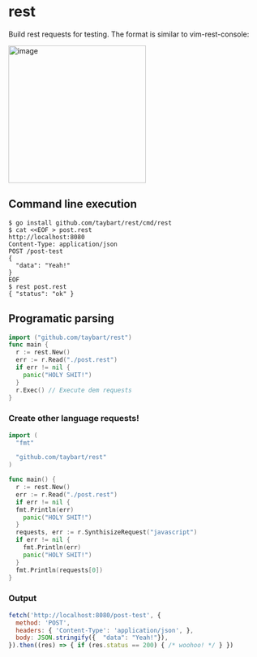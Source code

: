 # rest

Build rest requests for testing. The format is similar to vim-rest-console:

<img width="271" alt="image" src="https://user-images.githubusercontent.com/3513897/69470865-ca43a200-0d56-11ea-9ebb-b68ecd7ced57.png">

## Command line execution

```shell
$ go install github.com/taybart/rest/cmd/rest
$ cat <<EOF > post.rest
http://localhost:8080
Content-Type: application/json
POST /post-test
{
  "data": "Yeah!"
}
EOF
$ rest post.rest
{ "status": "ok" }
```

## Programatic parsing

```go
import ("github.com/taybart/rest")
func main {
  r := rest.New()
  err := r.Read("./post.rest")
  if err != nil {
    panic("HOLY SHIT!")
  }
  r.Exec() // Execute dem requests
}
```


### Create other language requests!

```go
import (
  "fmt"

  "github.com/taybart/rest"
)

func main() {
  r := rest.New()
  err := r.Read("./post.rest")
  if err != nil {
  fmt.Println(err)
    panic("HOLY SHIT!")
  }
  requests, err := r.SynthisizeRequest("javascript")
  if err != nil {
    fmt.Println(err)
    panic("HOLY SHIT!")
  }
  fmt.Println(requests[0])
}

```

### Output

```javascript
fetch('http://localhost:8080/post-test', {
  method: 'POST',
  headers: { 'Content-Type': 'application/json', },
  body: JSON.stringify({  "data": "Yeah!"}),
}).then((res) => { if (res.status == 200) { /* woohoo! */ } })
```
